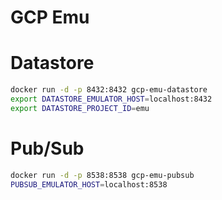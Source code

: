 # GCP Emu

# Datastore

```sh
docker run -d -p 8432:8432 gcp-emu-datastore
export DATASTORE_EMULATOR_HOST=localhost:8432
export DATASTORE_PROJECT_ID=emu
```

# Pub/Sub

```sh
docker run -d -p 8538:8538 gcp-emu-pubsub
PUBSUB_EMULATOR_HOST=localhost:8538
```
